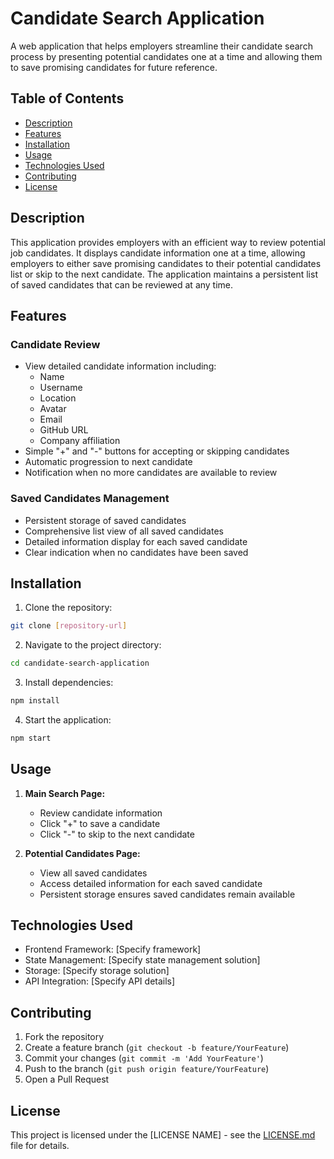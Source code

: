 # Candidate Search Application

A web application that helps employers streamline their candidate search process by presenting potential candidates one at a time and allowing them to save promising candidates for future reference.

## Table of Contents
- [Description](#description)
- [Features](#features)
- [Installation](#installation)
- [Usage](#usage)
- [Technologies Used](#technologies-used)
- [Contributing](#contributing)
- [License](#license)

## Description

This application provides employers with an efficient way to review potential job candidates. It displays candidate information one at a time, allowing employers to either save promising candidates to their potential candidates list or skip to the next candidate. The application maintains a persistent list of saved candidates that can be reviewed at any time.

## Features

### Candidate Review
- View detailed candidate information including:
  - Name
  - Username
  - Location
  - Avatar
  - Email
  - GitHub URL
  - Company affiliation
- Simple "+" and "-" buttons for accepting or skipping candidates
- Automatic progression to next candidate
- Notification when no more candidates are available to review

### Saved Candidates Management
- Persistent storage of saved candidates
- Comprehensive list view of all saved candidates
- Detailed information display for each saved candidate
- Clear indication when no candidates have been saved

## Installation

1. Clone the repository:
```bash
git clone [repository-url]
```

2. Navigate to the project directory:
```bash
cd candidate-search-application
```

3. Install dependencies:
```bash
npm install
```

4. Start the application:
```bash
npm start
```

## Usage

1. **Main Search Page:**
   - Review candidate information
   - Click "+" to save a candidate
   - Click "-" to skip to the next candidate

2. **Potential Candidates Page:**
   - View all saved candidates
   - Access detailed information for each saved candidate
   - Persistent storage ensures saved candidates remain available

## Technologies Used

- Frontend Framework: [Specify framework]
- State Management: [Specify state management solution]
- Storage: [Specify storage solution]
- API Integration: [Specify API details]

## Contributing

1. Fork the repository
2. Create a feature branch (`git checkout -b feature/YourFeature`)
3. Commit your changes (`git commit -m 'Add YourFeature'`)
4. Push to the branch (`git push origin feature/YourFeature`)
5. Open a Pull Request

## License

This project is licensed under the [LICENSE NAME] - see the [LICENSE.md](LICENSE.md) file for details.